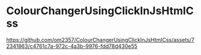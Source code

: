 # ColourChangerUsingClickInJsHtmlCss

https://github.com/om2357/ColourChangerUsingClickInJsHtmlCss/assets/72341863/c4761c7a-972c-4a3b-9976-fdd78d430e55

